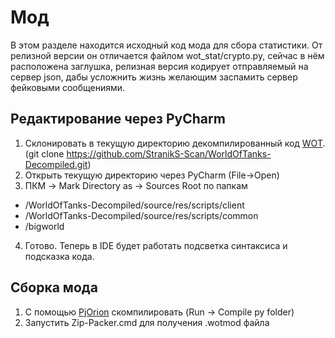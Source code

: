 # Мод
В этом разделе находится исходный код мода для сбора статистики. От релизной версии он отличается файлом wot_stat/crypto.py, сейчас в нём расположена заглушка, релизная версия кодирует отправляемый на сервер json, дабы усложнить жизнь желающим заспамить сервер фейковыми сообщениями.

## Редактирование через PyCharm
1. Склонировать в текущую директорию декомпилированный код [WOT](https://github.com/StranikS-Scan/WorldOfTanks-Decompiled). (git clone https://github.com/StranikS-Scan/WorldOfTanks-Decompiled.git)
2. Открыть текущую директорию через PyCharm (File->Open)
3. ПКМ -> Mark Directory as -> Sources Root по папкам
* /WorldOfTanks-Decompiled/source/res/scripts/client
* /WorldOfTanks-Decompiled/source/res/scripts/common
* /bigworld
4. Готово. Теперь в IDE будет работать подсветка синтаксиса и подсказка кода.

## Сборка мода
1. С помощью [PjOrion](https://koreanrandom.com/forum/topic/15280-) скомпилировать (Run -> Compile py folder)
2. Запустить Zip-Packer.cmd для получения .wotmod файла